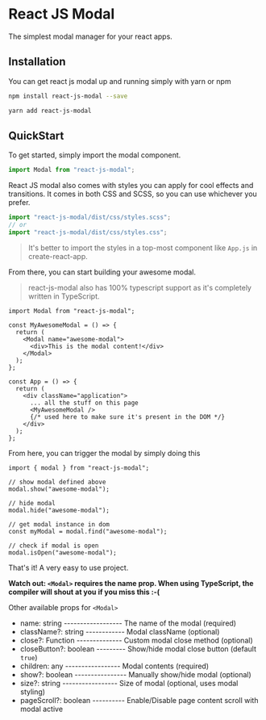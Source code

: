 # React JS Modal

The simplest modal manager for your react apps.

## Installation

You can get react js modal up and running simply with yarn or npm

```sh
npm install react-js-modal --save
```

```sh
yarn add react-js-modal
```

## QuickStart

To get started, simply import the modal component.

```js
import Modal from "react-js-modal";
```

React JS modal also comes with styles you can apply for cool effects and transitions. It comes in both CSS and SCSS, so you can use whichever you prefer.

```js
import "react-js-modal/dist/css/styles.scss";
// or
import "react-js-modal/dist/css/styles.css";
```

> It's better to import the styles in a top-most component like `App.js` in create-react-app.

From there, you can start building your awesome modal.

> react-js-modal also has 100% typescript support as it's completely written in TypeScript.

```tsx
import Modal from "react-js-modal";

const MyAwesomeModal = () => {
  return (
    <Modal name="awesome-modal">
      <div>This is the modal content!</div>
    </Modal>
  );
};

const App = () => {
  return (
    <div className="application">
      ... all the stuff on this page
      <MyAwesomeModal />
      {/* used here to make sure it's present in the DOM */}
    </div>
  );
};
```

From here, you can trigger the modal by simply doing this

```tsx
import { modal } from "react-js-modal";

// show modal defined above
modal.show("awesome-modal");

// hide modal
modal.hide("awesome-modal");

// get modal instance in dom
const myModal = modal.find("awesome-modal");

// check if modal is open
modal.isOpen("awesome-modal");
```

That's it! A very easy to use project.

**Watch out: `<Modal>` requires the name prop. When using TypeScript, the compiler will shout at you if you miss this :-(**

Other available props for `<Modal>`

- name: string ------------------ The name of the modal (required)
- className?: string ------------ Modal className (optional)
- close?: Function -------------- Custom modal close method (optional)
- closeButton?: boolean --------- Show/hide modal close button (default `true`)
- children: any ----------------- Modal contents (required)
- show?: boolean ---------------- Manually show/hide modal (optional)
- size?: string ----------------- Size of modal (optional, uses modal styling)
- pageScroll?: boolean ---------- Enable/Disable page content scroll with modal active
